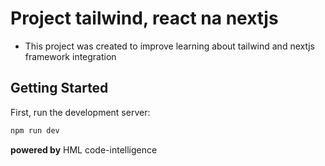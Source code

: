 # Project tailwind, react na nextjs
-  This project was created to improve learning about tailwind and nextjs framework integration

## Getting Started

First, run the development server:

```bash
npm run dev
```

**powered by** HML code-intelligence